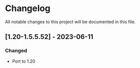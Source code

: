 # Changelog
All notable changes to this project will be documented in this file.

## [1.20-1.5.5.52] - 2023-06-11
### Changed
 - Port to 1.20